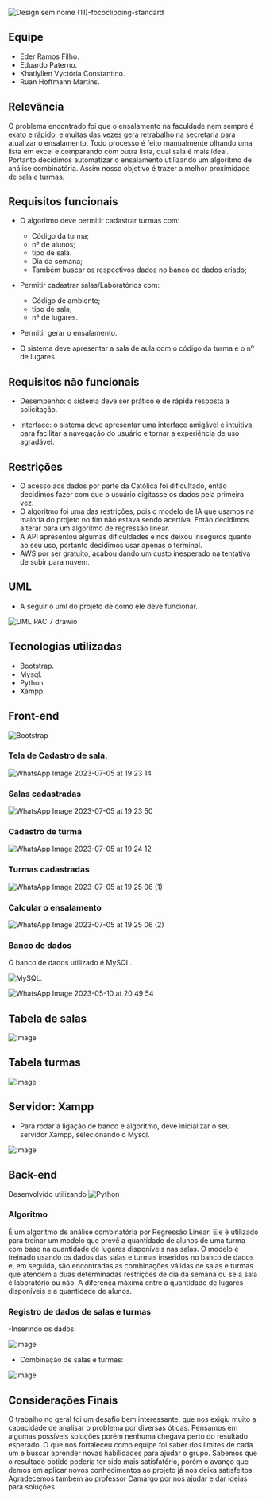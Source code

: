 ![Design sem nome (11)-fococlipping-standard](https://github.com/ProcessoAprendizadoColaborativo/Classroom-Search/assets/29105030/54cef8fc-702e-4e78-aeff-8b40389527e4)

## Equipe

- Eder Ramos Filho.
- Eduardo Paterno.
- Khatlyllen Vyctória Constantino.
- Ruan Hoffmann Martins.

## Relevância

O problema encontrado foi que o ensalamento na faculdade nem sempre é exato e rápido, e muitas das vezes gera retrabalho na secretaria para atualizar o ensalamento. Todo processo é feito manualmente olhando uma lista em excel e comparando com outra lista, qual sala é mais ideal. Portanto decidimos automatizar o ensalamento utilizando um algoritmo de análise combinatória. Assim nosso objetivo é trazer a melhor proximidade de sala e turmas.

## Requisitos funcionais

- O algoritmo deve permitir cadastrar turmas com:
  - Código da turma;
  - nº de alunos;
  - tipo de sala.
  - Dia da semana;
  - Também buscar os respectivos dados no banco de dados criado;

- Permitir cadastrar salas/Laboratórios com:
  - Código de ambiente;
  - tipo de sala;
  - nº de lugares.
  
- Permitir gerar o ensalamento. 

- O sistema deve apresentar a sala de aula com o código da turma e o nº de lugares. 

## Requisitos não funcionais

- Desempenho: o sistema deve ser prático e de rápida resposta a solicitação.

- Interface: o sistema deve apresentar uma interface amigável e intuitiva, para facilitar a navegação do usuário e tornar a experiência de uso agradável.

## Restrições

- O acesso aos dados por parte da Católica foi dificultado, então decidimos fazer com que o usuário digitasse os dados pela primeira vez.
- O algoritmo foi uma das restrições, pois o modelo de IA que usamos na maioria do projeto no fim não estava sendo acertiva. Então decidimos alterar para um algoritmo de regressão linear.
- A API apresentou algumas dificuldades e nos deixou inseguros quanto ao seu uso, portanto decidimos usar apenas o terminal.
- AWS por ser gratuito, acabou dando um custo inesperado na tentativa de subir para nuvem.

## UML

- A seguir o uml do projeto de como ele deve funcionar.

![UML PAC 7 drawio](https://user-images.githubusercontent.com/29105030/236072075-78744beb-7757-42df-98d1-303dbfcb678d.png)

## Tecnologias utilizadas

- Bootstrap.
- Mysql.
- Python.
- Xampp.

## Front-end

![Bootstrap](https://img.shields.io/badge/bootstrap-%23563D7C.svg?style=for-the-badge&logo=bootstrap&logoColor=white)

### Tela de Cadastro de sala.

![WhatsApp Image 2023-07-05 at 19 23 14](https://github.com/ProcessoAprendizadoColaborativo/Classroom-Search/assets/29105030/954e9b89-6856-4e51-8a68-0ccf8a516e08)

### Salas cadastradas

![WhatsApp Image 2023-07-05 at 19 23 50](https://github.com/ProcessoAprendizadoColaborativo/Classroom-Search/assets/29105030/245d307d-91a7-472d-ad6b-0f069cf291da)

### Cadastro de turma

![WhatsApp Image 2023-07-05 at 19 24 12](https://github.com/ProcessoAprendizadoColaborativo/Classroom-Search/assets/29105030/0e601008-a909-4b1d-b09b-b91fb61b42f3)

### Turmas cadastradas

![WhatsApp Image 2023-07-05 at 19 25 06 (1)](https://github.com/ProcessoAprendizadoColaborativo/Classroom-Search/assets/29105030/70259d88-fb5c-4bd0-a952-281e23edc8e6)

### Calcular o ensalamento

![WhatsApp Image 2023-07-05 at 19 25 06 (2)](https://github.com/ProcessoAprendizadoColaborativo/Classroom-Search/assets/29105030/34d9813a-1d82-4643-bb93-a29075eeaeae)

### Banco de dados

O banco de dados utilizado é MySQL.

![MySQL](https://img.shields.io/badge/mysql-%2300f.svg?style=for-the-badge&logo=mysql&logoColor=white).

![WhatsApp Image 2023-05-10 at 20 49 54](https://github.com/ProcessoAprendizadoColaborativo/Classroom-Search/assets/29105030/f4a26d54-d7de-40dc-864a-88bda29d4fda)

## Tabela de salas

![image](https://github.com/ProcessoAprendizadoColaborativo/Classroom-Search/assets/29105030/3f687e45-4c39-40d3-9c78-fe44d626a483)


## Tabela turmas

![image](https://github.com/ProcessoAprendizadoColaborativo/Classroom-Search/assets/29105030/24fefc5f-d84f-459f-89bb-9af8f148c17e)


## Servidor: Xampp

- Para rodar a ligação de banco e algoritmo, deve inicializar o seu servidor Xampp, selecionando o Mysql.

![image](https://github.com/ProcessoAprendizadoColaborativo/Classroom-Search/assets/29105030/a16fb118-a63d-4bde-8473-826f55f28757)

## Back-end 

Desenvolvido utilizando ![Python](https://img.shields.io/badge/python-3670A0?style=for-the-badge&logo=python&logoColor=ffdd54)

### Algoritmo

É um algoritmo de análise combinatória por Regressão Linear. Ele é utilizado para treinar um modelo que prevê a quantidade de alunos de uma turma com base na quantidade de lugares disponíveis nas salas. O modelo é treinado usando os dados das salas e turmas inseridos no banco de dados e, em seguida, são encontradas as combinações válidas de salas e turmas que atendem a duas determinadas restrições de dia da semana ou se a sala é laboratório ou não. A diferença máxima entre a quantidade de lugares disponíveis e a quantidade de alunos.
  
### Registro de dados de salas e turmas

-Inserindo os dados:

![image](https://github.com/ProcessoAprendizadoColaborativo/Classroom-Search/assets/29105030/20dc6e81-6234-4f5e-b62c-9cddce24abf2)

- Combinação de salas e turmas:

![image](https://github.com/ProcessoAprendizadoColaborativo/Classroom-Search/assets/29105030/27fc1d00-0e6a-4b2b-b601-cb73e163201a)


## Considerações Finais

O trabalho no geral foi um desafio bem interessante, que nos exigiu muito a capacidade de analisar o problema por diversas óticas. Pensamos em algumas possíveis soluções porém nenhuma chegava perto do resultado esperado. O que nos fortaleceu como equipe foi saber dos limites de cada um e buscar aprender novas habilidades para ajudar o grupo.
Sabemos que o resultado obtido poderia ter sido mais satisfatório, porém o avanço que demos em aplicar novos conhecimentos ao projeto já nos deixa satisfeitos. Agradecemos também ao professor Camargo por nos ajudar e dar ideias para soluções.


